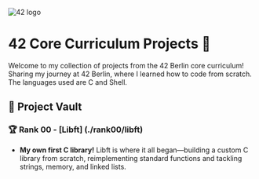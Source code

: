 ![42 logo](https://www.google.com/url?sa=i&url=https%3A%2F%2Fwww.youtube.com%2F%4042berlin&psig=AOvVaw23S1pddf7-R_NjwRnINmOb&ust=1734086905808000&source=images&cd=vfe&opi=89978449&ved=0CBQQjRxqFwoTCKir-qeHoooDFQAAAAAdAAAAABAE)

# **42 Core Curriculum Projects 🚀**

Welcome to my collection of projects from the 42 Berlin core curriculum!
Sharing my journey at 42 Berlin, where I learned how to code from scratch.
The languages used are C and Shell.

## **🌈 Project Vault**

### **🏆 Rank 00 - [Libft] (./rank00/libft)**
- **My own first C library!**
Libft is where it all began—building a custom C library from scratch, reimplementing standard functions and tackling strings, memory, and linked lists.